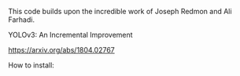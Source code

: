 This code builds upon the incredible work of Joseph Redmon and Ali Farhadi. 

YOLOv3: An Incremental Improvement

https://arxiv.org/abs/1804.02767


How to install:

